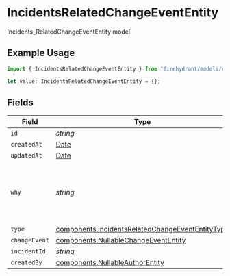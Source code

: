 # IncidentsRelatedChangeEventEntity

Incidents_RelatedChangeEventEntity model

## Example Usage

```typescript
import { IncidentsRelatedChangeEventEntity } from "firehydrant/models/components";

let value: IncidentsRelatedChangeEventEntity = {};
```

## Fields

| Field                                                                                                                | Type                                                                                                                 | Required                                                                                                             | Description                                                                                                          |
| -------------------------------------------------------------------------------------------------------------------- | -------------------------------------------------------------------------------------------------------------------- | -------------------------------------------------------------------------------------------------------------------- | -------------------------------------------------------------------------------------------------------------------- |
| `id`                                                                                                                 | *string*                                                                                                             | :heavy_minus_sign:                                                                                                   | N/A                                                                                                                  |
| `createdAt`                                                                                                          | [Date](https://developer.mozilla.org/en-US/docs/Web/JavaScript/Reference/Global_Objects/Date)                        | :heavy_minus_sign:                                                                                                   | N/A                                                                                                                  |
| `updatedAt`                                                                                                          | [Date](https://developer.mozilla.org/en-US/docs/Web/JavaScript/Reference/Global_Objects/Date)                        | :heavy_minus_sign:                                                                                                   | N/A                                                                                                                  |
| `why`                                                                                                                | *string*                                                                                                             | :heavy_minus_sign:                                                                                                   | The reason why this change event is related to this incident                                                         |
| `type`                                                                                                               | [components.IncidentsRelatedChangeEventEntityType](../../models/components/incidentsrelatedchangeevententitytype.md) | :heavy_minus_sign:                                                                                                   | N/A                                                                                                                  |
| `changeEvent`                                                                                                        | [components.NullableChangeEventEntity](../../models/components/nullablechangeevententity.md)                         | :heavy_minus_sign:                                                                                                   | N/A                                                                                                                  |
| `incidentId`                                                                                                         | *string*                                                                                                             | :heavy_minus_sign:                                                                                                   | N/A                                                                                                                  |
| `createdBy`                                                                                                          | [components.NullableAuthorEntity](../../models/components/nullableauthorentity.md)                                   | :heavy_minus_sign:                                                                                                   | N/A                                                                                                                  |